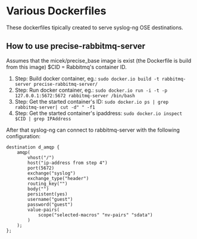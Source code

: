 Various Dockerfiles
===================

These dockerfiles tipically created to serve syslog-ng OSE destinations.

How to use precise-rabbitmq-server
----------------------------------
Assumes that the micek/precise_base image is exist (the Dockerfile is build from this image)
$CID = Rabbitmq's container ID.

1. Step: Build docker container, eg.: `sudo docker.io build -t rabbitmq-server precise-rabbitmq-server/`
2. Step: Run docker container, eg.: `sudo docker.io run -i -t -p 127.0.0.1:5672:5672 rabbitmq-server /bin/bash`
3. Step: Get the started container's ID: `sudo docker.io ps | grep rabbitmq-server| cut -d" " -f1`
4. Step: Get the started container's ipaddress: `sudo docker.io inspect $CID | grep IPAddress`

After that syslog-ng can connect to rabbitmq-server with the following configuration:

```
destination d_amqp {
    amqp(
        vhost("/")
        host("ip-address from step 4")
        port(5672)
        exchange("syslog")
        exchange_type("header")
        routing_key("")
        body("")
        persistent(yes)
        username("guest")
        password("guest")
        value-pairs(
            scope("selected-macros" "nv-pairs" "sdata")
        )
    );
};
```
